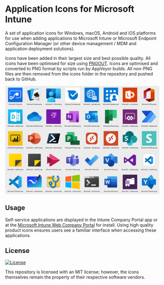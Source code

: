 # Application Icons for Microsoft Intune

A set of application icons for Windows, macOS, Android and iOS platforms for use when adding applications to Microsoft Intune or Microsoft Endpoint Configuration Manager (or other device management / MDM and application deployment solutions).

Icons have been added in their largest size and best possible quality. All icons have been optimised for size using [PNGOUT](http://advsys.net/ken/util/pngout.htm). Icons are optimised and converted to PNG format by scripts run by AppVeyor builds. All non-PNG files are then removed from the icons folder in the repository and pushed back to GitHub.

![A sample list of available icons](img/icons.png)

## Usage

Self-service applications are displayed in the Intune Company Portal app or at the [Microsoft Intune Web Company Portal](https://portal.manage.microsoft.com/) for install. Using high quality product icons ensures users see a familiar interface when accessing these applications.

## License

[![License][license-badge]][license]

This repository is licensed with an MIT license; however, the icons themselves remain the property of their respective software vendors.

[license-badge]: https://img.shields.io/github/license/aaronparker/icons.svg?style=flat-square
[license]: https://github.com/aaronparker/icons/blob/main/LICENSE
